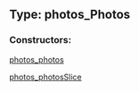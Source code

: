 ## Type: photos\_Photos  

### Constructors:

[photos\_photos](../constructors/photos\_photos.md)  

[photos\_photosSlice](../constructors/photos\_photosSlice.md)  

